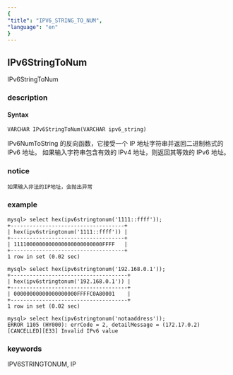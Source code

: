 ```yaml
---
{
"title": "IPV6_STRING_TO_NUM",
"language": "en"
}
---
```


<!-- 
Licensed to the Apache Software Foundation (ASF) under one
or more contributor license agreements.  See the NOTICE file
distributed with this work for additional information
regarding copyright ownership.  The ASF licenses this file
to you under the Apache License, Version 2.0 (the
"License"); you may not use this file except in compliance
with the License.  You may obtain a copy of the License at
  http://www.apache.org/licenses/LICENSE-2.0
Unless required by applicable law or agreed to in writing,
software distributed under the License is distributed on an
"AS IS" BASIS, WITHOUT WARRANTIES OR CONDITIONS OF ANY
KIND, either express or implied.  See the License for the
specific language governing permissions and limitations
under the License.
-->

## IPv6StringToNum

<version since="dev">

IPv6StringToNum

</version>

### description

#### Syntax

`VARCHAR IPv6StringToNum(VARCHAR ipv6_string)`

IPv6NumToString 的反向函数，它接受一个 IP 地址字符串并返回二进制格式的 IPv6 地址。
如果输入字符串包含有效的 IPv4 地址，则返回其等效的 IPv6 地址。

### notice

`如果输入非法的IP地址，会抛出异常`

### example
```
mysql> select hex(ipv6stringtonum('1111::ffff'));
+------------------------------------+
| hex(ipv6stringtonum('1111::ffff')) |
+------------------------------------+
| 1111000000000000000000000000FFFF   |
+------------------------------------+
1 row in set (0.02 sec)

mysql> select hex(ipv6stringtonum('192.168.0.1'));
+-------------------------------------+
| hex(ipv6stringtonum('192.168.0.1')) |
+-------------------------------------+
| 00000000000000000000FFFFC0A80001    |
+-------------------------------------+
1 row in set (0.02 sec)

mysql> select hex(ipv6stringtonum('notaaddress'));
ERROR 1105 (HY000): errCode = 2, detailMessage = (172.17.0.2)[CANCELLED][E33] Invalid IPv6 value
```

### keywords

IPV6STRINGTONUM, IP